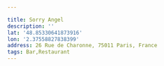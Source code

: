 ```yaml
---

title: Sorry Angel
description: ''
lat: '48.85330641873916'
lon: '2.37558827838399'
address: 26 Rue de Charonne, 75011 Paris, France
tags: Bar,Restaurant
---
```

